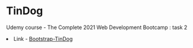 # TinDog
Udemy course - The Complete 2021 Web Development Bootcamp : task 2
<li>
  Link - <a href="https://harsh5itha.github.io/TinDog/">Bootstrap-TinDog</a>
</li>
  
